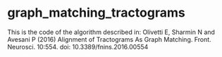 # graph_matching_tractograms
This is the code of the algorithm described in: Olivetti E, Sharmin N and Avesani P (2016) Alignment of Tractograms As Graph Matching. Front. Neurosci. 10:554. doi: 10.3389/fnins.2016.00554
